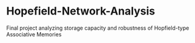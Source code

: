 # Hopefield-Network-Analysis
Final project analyzing storage capacity and robustness of Hopfield-type Associative Memories
